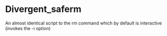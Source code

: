 # Divergent_saferm
An almost identical script to the rm command which by default is interactive (invokes the -i option)
